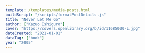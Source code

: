 ```yaml
---
template: /templates/media-posts.html
buildScript: "/scripts/formatPostDetails.js"
title: "Never Let Me Go"
author: ["Kazuo Ishiguro"]
cover: "https://covers.openlibrary.org/b/id/11685000-L.jpg"
dateCreated: "2021-01-01"
dataTag: ["book"]
year: "2005"
---
```

